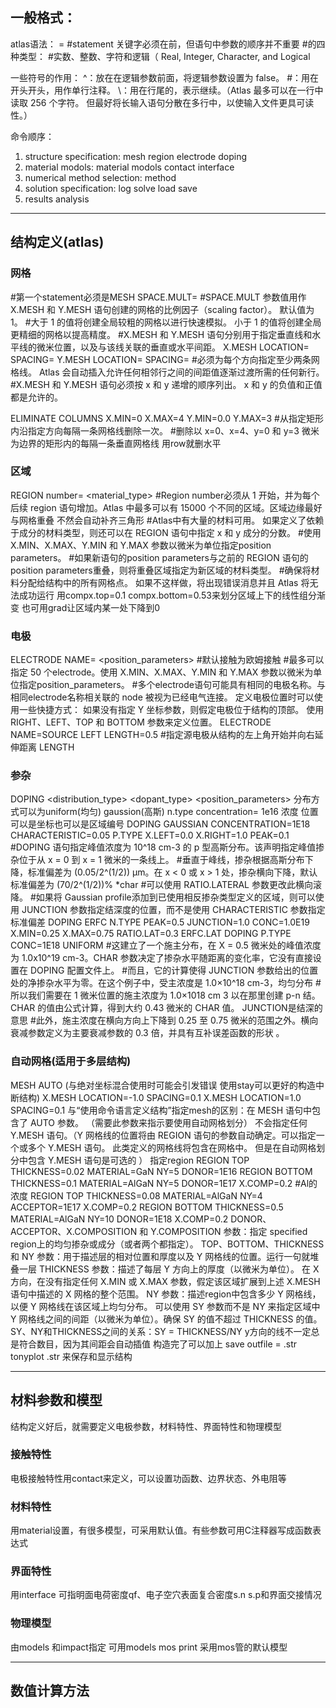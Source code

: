## 一般格式：
atlas语法：<STATEMENT> <PARAMETER>=<VALUE>
#statement 关键字必须在前，但语句中参数的顺序并不重要 
#<VALUE>的四种类型：
#实数、整数、字符和逻辑（ Real, Integer, Character, and Logical

一些符号的作用：
^：放在在逻辑参数前面，将逻辑参数设置为 false。
#：用在开头开头，用作单行注释。
\：用在行尾的，表示继续。（Atlas 最多可以在一行中读取 256 个字符。 但最好将长输入语句分散在多行中，以使输入文件更具可读性。）

命令顺序：
1. structure specification: mesh region electrode doping
2. material modols: material modols contact interface
3. numerical method selection: method
4. solution specification: log solve load save
5. results analysis

---
## 结构定义(atlas)
### 网格
#第一个statement必须是MESH SPACE.MULT=<VALUE>
#SPACE.MULT 参数值用作 X.MESH 和 Y.MESH 语句创建的网格的比例因子（scaling factor）。 默认值为 1。
#大于 1 的值将创建全局较粗的网格以进行快速模拟。 小于 1 的值将创建全局更精细的网格以提高精度。
#X.MESH 和 Y.MESH 语句分别用于指定垂直线和水平线的微米位置，以及与该线关联的垂直或水平间距。
X.MESH LOCATION=<VALUE> SPACING=<VALUE>
Y.MESH LOCATION=<VALUE> SPACING=<VALUE>
#必须为每个方向指定至少两条网格线。 Atlas 会自动插入允许任何相邻行之间的间距值逐渐过渡所需的任何新行。
#X.MESH 和 Y.MESH 语句必须按 x 和 y 递增的顺序列出。 x 和 y 的负值和正值都是允许的。 
 
ELIMINATE COLUMNS X.MIN=0 X.MAX=4 Y.MIN=0.0 Y.MAX=3
#从指定矩形内沿指定方向每隔一条网格线删除一次。
#删除以 x=0、x=4、y=0 和 y=3 微米为边界的矩形内的每隔一条垂直网格线 用row就删水平
### 区域
REGION number=<integer> <material_type> <position parameters>
#Region number必须从 1 开始，并为每个后续 region 语句增加。Atlas 中最多可以有 15000 个不同的区域。区域边缘最好与网格重叠 不然会自动补齐三角形
#Atlas中有大量的材料可用。 如果定义了依赖于成分的材料类型，则还可以在 REGION 语句中指定 x 和 y 成分的分数。
#使用 X.MIN、X.MAX、Y.MIN 和 Y.MAX 参数以微米为单位指定position parameters。
#如果新语句的position parameters与之前的 REGION 语句的position parameters重叠，则将重叠区域指定为新区域的材料类型。
#确保将材料分配给结构中的所有网格点。 如果不这样做，将出现错误消息并且 Atlas 将无法成功运行 
用compx.top=0.1 compx.bottom=0.53来划分区域上下的线性组分渐变 也可用grad让区域内某一处下降到0
### 电极
ELECTRODE NAME=<electrode name> <position_parameters> #默认接触为欧姆接触
#最多可以指定 50 个electrode。使用 X.MIN、X.MAX、Y.MIN 和 Y.MAX 参数以微米为单位指定position_parameters。
#多个electrode语句可能具有相同的电极名称。与相同electrode名称相关联的 node 被视为已经电气连接。
定义电极位置时可以使用一些快捷方式：
如果没有指定 Y 坐标参数，则假定电极位于结构的顶部。
使用 RIGHT、LEFT、TOP 和 BOTTOM 参数来定义位置。
ELECTRODE NAME=SOURCE LEFT LENGTH=0.5
#指定源电极从结构的左上角开始并向右延伸距离 LENGTH
### 参杂
DOPING <distribution_type> <dopant_type> <position_parameters>
分布方式可以为uniform(均匀) gaussion(高斯) n.type concentration= 1e16 浓度 位置可以是坐标也可以是区域编号
DOPING GAUSSIAN CONCENTRATION=1E18 CHARACTERISTIC=0.05 P.TYPE X.LEFT=0.0 X.RIGHT=1.0 PEAK=0.1
#DOPING 语句指定峰值浓度为 10^18 cm-3 的 p 型高斯分布。该声明指定峰值掺杂位于从 x = 0 到 x = 1 微米的一条线上。
#垂直于峰线，掺杂根据高斯分布下降，标准偏差为 (0.05/2^(1/2)) µm。在 x < 0 或 x > 1 处，掺杂横向下降，默认标准偏差为 (70/2^(1/2))% *char 
#可以使用 RATIO.LATERAL 参数更改此横向滚降。
#如果将 Gaussian profile添加到已使用相反掺杂类型定义的区域，则可以使用 JUNCTION 参数指定结深度的位置，而不是使用 CHARACTERISTIC 参数指定标准偏差 
DOPING ERFC N.TYPE PEAK=0.5 JUNCTION=1.0 CONC=1.0E19 X.MIN=0.25 X.MAX=0.75 RATIO.LAT=0.3 ERFC.LAT
DOPING P.TYPE CONC=1E18 UNIFORM
#这建立了一个施主分布，在 X = 0.5 微米处的峰值浓度为 1.0x10^19 cm-3。CHAR 参数决定了掺杂水平随距离的变化率，它没有直接设置在 DOPING 配置文件上。
#而且，它的计算使得 JUNCTION 参数给出的位置处的净掺杂水平为零。在这个例子中，受主浓度是 1.0×10^18 cm-3，均匀分布
#所以我们需要在 1 微米位置的施主浓度为 1.0×1018 cm 3 以在那里创建 p-n 结。CHAR 的值由公式计算，得到大约 0.43 微米的 CHAR 值。 JUNCTION是结深的意思
#此外，施主浓度在横向方向上下降到 0.25 至 0.75 微米的范围之外。横向衰减参数定义为主要衰减参数的 0.3 倍，并具有互补误差函数的形状 。
### 自动网格(适用于多层结构)
MESH AUTO (与绝对坐标混合使用时可能会引发错误 使用stay可以更好的构造中断结构)
X.MESH LOCATION=-1.0 SPACING=0.1
X.MESH LOCATION=1.0 SPACING=0.1
与“使用命令语言定义结构”指定mesh的区别：在 MESH 语句中包含了 AUTO 参数。 （需要此参数来指示要使用自动网格划分）
不会指定任何 Y.MESH 语句。（Y 网格线的位置将由 REGION 语句的参数自动确定。可以指定一个或多个 Y.MESH 语句。 此类定义的网格线将包含在网格中。 但是在自动网格划分中包含 Y.MESH 语句是可选的 ）
指定region 
REGION TOP THICKNESS=0.02 MATERIAL=GaN NY=5 DONOR=1E16
REGION BOTTOM THICKNESS=0.1 MATERIAL=AlGaN NY=5 DONOR=1E17 X.COMP=0.2 #Al的浓度
REGION TOP THICKNESS=0.08 MATERIAL=AlGaN NY=4 ACCEPTOR=1E17 X.COMP=0.2
REGION BOTTOM THICKNESS=0.5 MATERIAL=AlGaN NY=10 DONOR=1E18 X.COMP=0.2
DONOR、ACCEPTOR、X.COMPOSITION 和 Y.COMPOSITION 参数：指定 specified region上的均匀掺杂或成分（或者两个都指定）。
TOP、BOTTOM、THICKNESS 和 NY 参数：用于描述层的相对位置和厚度以及 Y 网格线的位置。运行一句就堆叠一层
THICKNESS 参数：描述了每层 Y 方向上的厚度（以微米为单位）。
在 X 方向，在没有指定任何 X.MIN 或 X.MAX 参数，假定该区域扩展到上述 X.MESH 语句中描述的 X 网格的整个范围。
NY 参数：描述region中包含多少 Y 网格线，以便 Y 网格线在该区域上均匀分布。
可以使用 SY 参数而不是 NY 来指定区域中 Y 网格线之间的间距（以微米为单位）。确保 SY 的值不超过 THICKNESS 的值。
SY、NY和THICKNESS之间的关系：SY = THICKNESS/NY
y方向的线不一定总是符合数目，因为其间距会自动插值
构造完了可以加上 save outfile = <filename>.str   tonyplot <filename>.str 来保存和显示结构

---
## 材料参数和模型
结构定义好后，就需要定义电极参数，材料特性、界面特性和物理模型
### 接触特性
电极接触特性用contact来定义，可以设置功函数、边界状态、外电阻等
### 材料特性
用material设置，有很多模型，可采用默认值。有些参数可用C注释器写成函数表达式
### 界面特性
用interface 可指明面电荷密度qf、电子空穴表面复合密度s.n s.p和界面交接情况
### 物理模型
由models 和impact指定 可用models mos print 采用mos管的默认模型

---
## 数值计算方法

